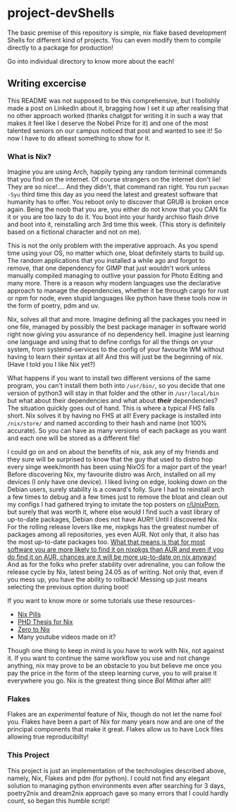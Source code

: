 # project-devShells

The basic premise of this repository is simple, nix flake based development Shells for different kind of projects. You can even modify them to compile directly to a package for production!

Go into individual directory to know more about the each!

## Writing excercise

This README was not supposed to be this comprehensive, but I foolishly made a post on LinkedIn about it, bragging how I set it up after realising that no other approach worked (thanks chatgpt for writing it in such a way that makes it feel like I deserve the Nobel Prize for it) and one of the most talented seniors on our campus noticed that post and wanted to see it! So now I have to do atleast something to show for it.

### What is Nix?

Imagine you are using Arch, happily typing any random terminal commands that you find on the internet. Of course strangers on the internet don't lie! They are so nice!.... And they didn't, that command ran right. You run ```pacman -Syu``` third time this day as you need the latest and greatest software that humanity has to offer. You reboot only to discover that GRUB is broken once again. Being the noob that you are, you either do not know that you CAN fix it or you are too lazy to do it. You boot into your hardy archiso flash drive and boot into it, reinstalling arch 3rd time this week.
(This story is definitely based on a fictional character and not on me).

This is not the only problem with the imperative approach. As you spend time using your OS, no matter which one, bloat definitely starts to build up. The random applications that you installed a while ago and forgot to remove, that one dependency for GIMP that just wouldn't work unless manually compiled managing to outlive your passion for Photo Editing and many more. There is a reason why modern languages use the declarative approach to manage the dependencies, whether it be through cargo for rust or npm for node, even stupid languages like python have these tools now in the form of poetry, pdm and uv.

Nix, solves all that and more. Imagine defining all the packages you need in one file, managed by possibly the best package manager in software world right now giving you assurance of no dependency hell. Imagine just learning one language and using that to define configs for all the things on your system, from systemd-services to the config of your favourite WM without having to learn their syntax at all! And this will just be the beginning of nix. (Have I told you I like Nix yet?)

What happens if you want to install two different versions of the same program, you can't install them both into ```/usr/bin/```, so you decide that one version of python3 will stay in that folder and the other in ```/usr/local/bin``` but what about their dependencies and what about ***their*** dependencies? The situation quickly goes out of hand. This is where a typical FHS falls short. Nix solves it by having no FHS at all! Every package is installed into ```/nix/store/``` and named according to their hash and name (not 100% accurate). So you can have as many versions of each package as you want and each one will be stored as a different file!

I could go on and on about the benefits of nix, ask any of my friends and they sure will be surprised to know that the guy that used to distro hop every singe week/month has been using NixOS for a major part of the year! Before discovering Nix, my favourite distro was Arch, installed on all my devices (I only have one device). I liked living on edge, looking down on the Debian users, surely stability is a coward's folly. Sure I had to reinstall arch a few times to debug and a few times just to remove the bloat and clean out my configs I had gathered trying to imitate the top posters on [r/UnixPorn](https://www.reddit.com/r/unixporn/), but surely that was worth it, where else would I find such a vast library of up-to-date packages, Debian does not have AUR!! Until I discovered Nix. For the rolling release lovers like me, nixpkgs has the greatest number of packages among all repositories, yes even AUR. Not only that, it also has the most up-to-date packages too. [What that means is that for most software you are more likely to find it on nixpkgs than AUR and even if you do find it on AUR, chances are it will be more up-to-date on nix anyway!](https://repology.org/repositories/graphs) And as for the folks who prefer stability over adrenaline, you can follow the release cycle by Nix, latest being 24.05 as of writing. Not only that, even if you mess up, you have the ability to rollback! Messing up just means selecting the previous option during boot!

If you want to know more or some tutorials use these resources-
 - [Nix Pills](https://nixos.org/guides/nix-pills/00-preface)
 - [PHD Thesis for Nix](https://edolstra.github.io/pubs/phd-thesis.pdf)
 - [Zero to Nix](https://zero-to-nix.com/concepts/nixos)
 - Many youtube videos made on it?

Though one thing to keep in mind is you have to work with Nix, not against it. If you want to continue the same workflow you use and not change anything, nix may prove to be an obstacle to you but believe me once you pay the price in the form of the steep learning curve, you to will praise it everywhere you go. Nix is the greatest thing since *Bal Mithai* after all!!

### Flakes

Flakes are an *experimental* feature of Nix, though do not let the name fool you. Flakes have been a part of Nix for many years now and are one of the principal components that make it great. Flakes allow us to have Lock files allowing true reproducibilty!

### This Project

This project is just an implementation of the technologies described above, namely, Nix, Flakes and pdm (for python). I could not find any elegant solution to managing python environments even after searching for 3 days, poetry2nix and dream2nix approach gave so many errors that I could hardly count, so began this humble script!
